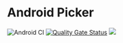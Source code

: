 # Android Picker

![Android CI](https://github.com/swissdevch/android-picker/workflows/Android%20CI/badge.svg)
[![Quality Gate Status](https://sonarcloud.io/api/project_badges/measure?project=swissdevch_android-picker&metric=alert_status)](https://sonarcloud.io/dashboard?id=swissdevch_android-picker)
[![](https://jitpack.io/v/swissdevch/android-picker.svg)](https://jitpack.io/#swissdevch/android-picker)
